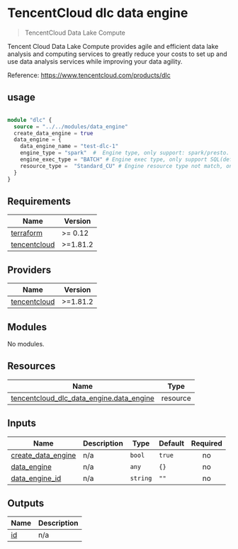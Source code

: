 # TencentCloud dlc data engine

> TencentCloud Data Lake Compute

Tencent Cloud Data Lake Compute provides agile and efficient data lake analysis and computing services to greatly reduce your costs to set up and use data analysis services while improving your data agility.

Reference: https://www.tencentcloud.com/products/dlc


## usage

```terraform

module "dlc" {
  source = "../../modules/data_engine"
  create_data_engine = true
  data_engine = {
    data_engine_name = "test-dlc-1"
    engine_type = "spark"  #  Engine type, only support: spark/presto.
    engine_exec_type = "BATCH" # Engine exec type, only support SQL(default) or BATCH.
    resource_type =  "Standard_CU" # Engine resource type not match, only support: Standard_CU/Memory_CU(only BATCH ExecType).
  }
}

```
## Requirements

| Name | Version |
|------|---------|
| <a name="requirement_terraform"></a> [terraform](#requirement\_terraform) | >= 0.12 |
| <a name="requirement_tencentcloud"></a> [tencentcloud](#requirement\_tencentcloud) | >=1.81.2 |

## Providers

| Name | Version |
|------|---------|
| <a name="provider_tencentcloud"></a> [tencentcloud](#provider\_tencentcloud) | >=1.81.2 |

## Modules

No modules.

## Resources

| Name | Type |
|------|------|
| [tencentcloud_dlc_data_engine.data_engine](https://registry.terraform.io/providers/tencentcloudstack/tencentcloud/latest/docs/resources/dlc_data_engine) | resource |

## Inputs

| Name | Description | Type | Default | Required |
|------|-------------|------|---------|:--------:|
| <a name="input_create_data_engine"></a> [create\_data\_engine](#input\_create\_data\_engine) | n/a | `bool` | `true` | no |
| <a name="input_data_engine"></a> [data\_engine](#input\_data\_engine) | n/a | `any` | `{}` | no |
| <a name="input_data_engine_id"></a> [data\_engine\_id](#input\_data\_engine\_id) | n/a | `string` | `""` | no |

## Outputs

| Name | Description |
|------|-------------|
| <a name="output_id"></a> [id](#output\_id) | n/a |
